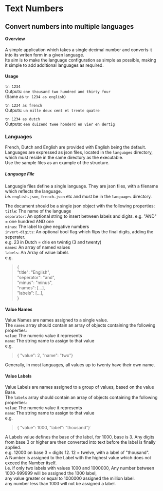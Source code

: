 # Text Numbers
## Convert numbers into multiple languages 
#### Overview
A simple application which takes a single decimal number and converts it into its writen form in a given language.  
Its aim is to make the language configuration as simple as possible, making it simple to add additional languages as required.  
  
#### Usage
`tn 1234`  
Outputs: `one thousand two hundred and thirty four`  
(Same as `tn 1234 as english`)  

`tn 1234 as french`  
Outputs: `un mille deux cent et trente quatre`  

`tn 1234 as dutch`  
Outputs: `een duizend twee honderd en vier en dertig`

  

### Languages
French, Dutch and English are provided with English being the default.  
Languages are expressed as json files, located in the `languages` directory, which must reside in the same directory as the executable.  
Use the sample files as an example of the structure.  
  
##### Language File
Languagle files define a single language.  They are json files, with a filename which reflects the language.  
i.e. `english.json`, `french.json` etc and must be in the `languages` directory.
  
The document should be a single json object with the following properties:  
`title`:   The name of the language  
`separator`: An optional string to insert between labels and digits. e.g. "AND" = one hundred AND one  
`minus`: The label to give negative numbers   
`invert-digits`:  An optional bool flag which flips the final digits, adding the seperater.  
e.g. 23 in Dutch = drie en twintig  (3 and twenty)  
`names`: An array of named values  
`labels`: An Array of value labels  
e.g.
>{  
    "title": "English",  
    "seperator": "and",  
    "minus": "minus",  
    "names": [...],  
    "labels": [...],  
}

#### Value Names
Value Names are names assigned to a single value.  
The `names` array should contain an array of objects containing the following properties:  
`value`: The numeric value it represents   
`name`: The string name to assign to that value  
e.g.  
>{ "value": 2, "name": "two"}  

Generally, in most languages, all values up to twenty have their own name.  
  
#### Value Labels
Value Labels are names assigned to a group of values, based on the value Base.  
The `labels` array should contain an array of objects containing the following properties:  
`value`: The numeric value it represents   
`name`: The string name to assign to that value  
e.g.
>{ "value": 1000, "label": "thousand"}`  

A Labels value defines the base of the label, for 1000, base is 3.
Any digits from base 3 or higher are then converted into text before the
label is finally applied.  
e.g. 12000 on base 3 = digits 12. 12 = twelve, with a label of "thousand".  
A Number is assigned to the Label with the highest value which does not exceed the Number itself.  
i.e. if only two labels with values 1000 and 1000000,
Any number between 1000-999999 will be assigned the 1000 label,  
any value greater or equal to 1000000 assigned the million label.  
any number less than 1000 will not be assigned a label. 

